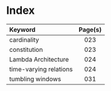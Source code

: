 # Index

| Keyword                | Page(s) |
| :--------------------- | :-----: |
| cardinality            |   023   |
| constitution           |   023   |
| Lambda Architecture    |   024   |
| time-varying relations |   024   |
| tumbling windows       |   031   |